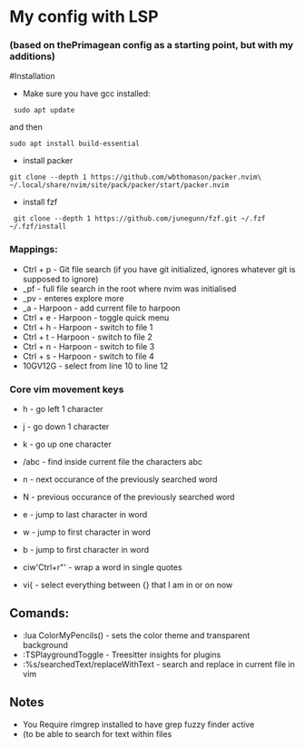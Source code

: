 # My config with LSP 
### (based on thePrimagean config as a starting point, but with my additions)

#Installation

* Make sure you have gcc installed:

`` sudo apt update``

and then 

`` sudo apt install build-essential ``

* install packer 

`` git clone --depth 1 https://github.com/wbthomason/packer.nvim\
 ~/.local/share/nvim/site/pack/packer/start/packer.nvim ``

 * install fzf
 
 `` git clone --depth 1 https://github.com/junegunn/fzf.git ~/.fzf
~/.fzf/install``

### Mappings:

* Ctrl + p - Git file search (if you have git initialized, ignores whatever git is supposed to ignore)
* _pf - full file search in the root where nvim was initialised
* _pv - enteres explore more
* _a - Harpoon - add current file to harpoon
* Ctrl + e - Harpoon - toggle quick menu
* Ctrl + h - Harpoon - switch to file 1
* Ctrl + t - Harpoon - switch to file 2
* Ctrl + n - Harpoon - switch to file 3
* Ctrl + s - Harpoon - switch to file 4
* 10GV12G - select from line 10 to line 12

### Core vim movement keys
* h - go left 1 character
* j - go down 1 character
* k - go up one character
* /abc - find inside current file the characters abc
* n - next occurance of the previously searched word
* N - previous occurance of the previously searched word
* e - jump to last character in word
* w - jump to first character in word
* b - jump to first character in word
* ciw'Ctrl+r"' - wrap a word in single quotes

 * vi{ - select everything between {} that I am in or on now

## Comands:

* :lua ColorMyPencils() - sets the color theme and transparent background
* :TSPlaygroundToggle - Treesitter insights for plugins
* :%s/searchedText/replaceWithText - search and replace in current file in vim

## Notes

* You Require rimgrep installed to have grep fuzzy finder active
* (to be able to search for text within files

